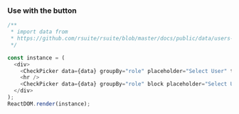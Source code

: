 ### Use with the button

<!--start-code-->

```js
/**
 * import data from
 * https://github.com/rsuite/rsuite/blob/master/docs/public/data/users-role.json
 */

const instance = (
  <div>
    <CheckPicker data={data} groupBy="role" placeholder="Select User" toggleAs={Button} />
    <hr />
    <CheckPicker data={data} groupBy="role" block placeholder="Select User" toggleAs={Button} />
  </div>
);
ReactDOM.render(instance);
```

<!--end-code-->
